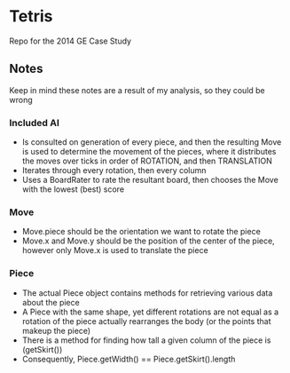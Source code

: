 Tetris
======

Repo for the 2014 GE Case Study

## Notes ##
Keep in mind these notes are a result of my analysis, so they could be wrong
### Included AI ###
- Is consulted on generation of every piece, and then the resulting Move is used to determine the movement of the pieces,
    where it distributes the moves over ticks in order of ROTATION, and then TRANSLATION
- Iterates through every rotation, then every column
- Uses a BoardRater to rate the resultant board, then chooses the Move with the lowest (best) score

### Move ###
- Move.piece should be the orientation we want to rotate the piece
- Move.x and Move.y should be the position of the center of the piece, however only Move.x is used to translate the piece

### Piece ###
- The actual Piece object contains methods for retrieving various data about the piece
- A Piece with the same shape, yet different rotations are not equal as a rotation of the piece actually rearranges the
    body (or the points that makeup the piece)
- There is a method for finding how tall a given column of the piece is (getSkirt())
- Consequently, Piece.getWidth() == Piece.getSkirt().length

